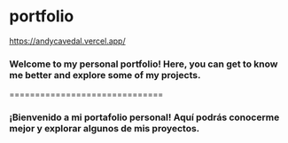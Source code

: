 # portfolio

https://andycavedal.vercel.app/

### Welcome to my personal portfolio! Here, you can get to know me better and explore some of my projects.

==============================

### ¡Bienvenido a mi portafolio personal! Aquí podrás conocerme mejor y explorar algunos de mis proyectos.
